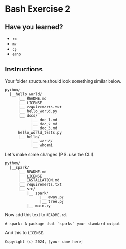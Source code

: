 # Bash Exercise 2

## Have you learned?

- `rm`
- `mv`
- `cp`
- `echo`

## Instructions

Your folder structure should look something similar below.

```
python/
  |__hello_world/
      |__ README.md
      |__ LICENSE
      |__ requirements.txt
      |__ hello_world.py
      |__ docs/
            |__ doc_1.md
            |__ doc_2.md
            |__ doc_3.md
      hello_world_tests.py
      |__ hello/
            |__ world/
            |__ whoami
```

Let's make some changes (P.S. use the CLI).

```
python/
  |__spark/
      |__ README.md
      |__ LICENSE
      |__ INSTALLATION.md
      |__ requirements.txt
      |__ src/
          |__ spark/
                |__ away.py
                |__ tree.py
          |__ main.py
```

Now add this text to `README.md`.

```
# spark: A package that `sparks` your standard output
```

And this to `LICENSE`.

```
Copyright (c) 2024, [your name here]
```
